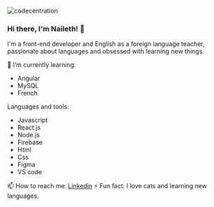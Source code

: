 ![codecentration](banner.jpg)
### Hi there, I'm Naileth! 👋

I'm a front-end developer and English as a foreign language teacher, passionate about languages and obsessed with learning new things.

🌱 I’m currently learning:
 - Angular
 - MySQL
 - French

 Languages and tools:
   - Javascript
   - React.js
   - Node.js
   - Firebase
   - Html
   - Css
   - Figma
   - VS code
 
📫 How to reach me: [Linkedin](https://www.linkedin.com/in/nailethrivero/)
⚡ Fun fact: I love cats and learning new languages.
